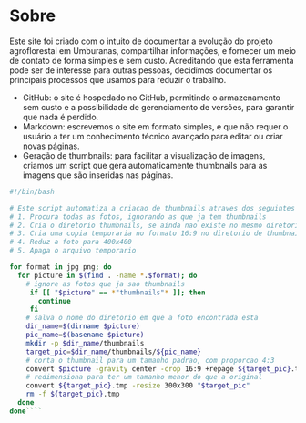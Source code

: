 # Sobre

Este site foi criado com o intuito de documentar a evolução do projeto agroflorestal em Umburanas, compartilhar informações, e fornecer um meio de contato de forma simples e sem custo.
Acreditando que esta ferramenta pode ser de interesse para outras pessoas, decidimos documentar os principais processos que usamos para reduzir o trabalho.

- GitHub: o site é hospedado no GitHub, permitindo o armazenamento sem custo e a possibilidade de gerenciamento de versões, para garantir que nada é perdido. 
- Markdown: escrevemos o site em formato simples, e que não requer o usuário a ter um conhecimento técnico avançado para editar ou criar novas páginas. 
- Geração de thumbnails: para facilitar a visualização de imagens, criamos um script que gera automaticamente thumbnails para as imagens que são inseridas nas páginas.
````bash
#!/bin/bash

# Este script automatiza a criacao de thumbnails atraves dos seguintes passos
# 1. Procura todas as fotos, ignorando as que ja tem thumbnails
# 2. Cria o diretorio thumbnails, se ainda nao existe no mesmo diretorio que a foto
# 3. Cria uma copia temporaria no formato 16:9 no diretorio de thumbnails
# 4. Reduz a foto para 400x400
# 5. Apaga o arquivo temporario

for format in jpg png; do
  for picture in $(find . -name *.$format); do
    # ignore as fotos que ja sao thumbnails
     if [[ "$picture" == *"thumbnails"* ]]; then
       continue
     fi
    # salva o nome do diretorio em que a foto encontrada esta
    dir_name=$(dirname $picture)
    pic_name=$(basename $picture)
    mkdir -p $dir_name/thumbnails
    target_pic=$dir_name/thumbnails/${pic_name}
    # corta o thumbnail para um tamanho padrao, com proporcao 4:3
    convert $picture -gravity center -crop 16:9 +repage ${target_pic}.tmp
    # redimensiona para ter um tamanho menor do que a original
    convert ${target_pic}.tmp -resize 300x300 "$target_pic"
    rm -f ${target_pic}.tmp
  done
done````
